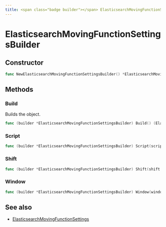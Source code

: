 ```yaml
---
title: <span class="badge builder"></span> ElasticsearchMovingFunctionSettingsBuilder
---
```

# <span class="badge builder"></span> ElasticsearchMovingFunctionSettingsBuilder

## Constructor

```go
func NewElasticsearchMovingFunctionSettingsBuilder() *ElasticsearchMovingFunctionSettingsBuilder
```
## Methods

### <span class="badge object-method"></span> Build

Builds the object.

```go
func (builder *ElasticsearchMovingFunctionSettingsBuilder) Build() (ElasticsearchMovingFunctionSettings, error)
```

### <span class="badge object-method"></span> Script

```go
func (builder *ElasticsearchMovingFunctionSettingsBuilder) Script(script elasticsearch.InlineScript) *ElasticsearchMovingFunctionSettingsBuilder
```

### <span class="badge object-method"></span> Shift

```go
func (builder *ElasticsearchMovingFunctionSettingsBuilder) Shift(shift string) *ElasticsearchMovingFunctionSettingsBuilder
```

### <span class="badge object-method"></span> Window

```go
func (builder *ElasticsearchMovingFunctionSettingsBuilder) Window(window string) *ElasticsearchMovingFunctionSettingsBuilder
```

## See also

 * <span class="badge object-type-struct"></span> [ElasticsearchMovingFunctionSettings](./object-ElasticsearchMovingFunctionSettings.md)
